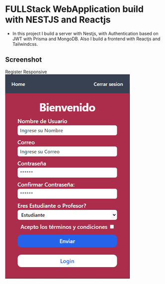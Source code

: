 # FULLStack WebApplication build with NESTJS and Reactjs
- In this project I build a server with Nestjs, with Authentication based on JWT with Prisma and MongoDB. Also I build a frontend with Reactjs and Tailwindcss.

## Screenshot
Register Responsive
![solution](./project_views/register.png)
